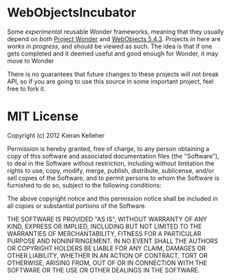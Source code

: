 WebObjectsIncubator
===================

Some *experimental* reusable Wonder frameworks, meaning that they usually depend on *both* [Project Wonder](https://github.com/projectwonder) and [WebObjects 5.4.3](http://www.wocommunity.org/). Projects in here are _works in progress_, and should be viewed as such. The idea is that if one gets completed and it deemed useful and good enough for Wonder, it may move to Wonder

There is no guarantees that future changes to these projects will not break API, so if you are going to use this source in some important project, feel free to fork it.




MIT License
============
Copyright (c) 2012 Kieran Kelleher

Permission is hereby granted, free of charge, to any person obtaining a copy of this software and associated documentation files (the "Software"), to deal in the Software without restriction, including without limitation the rights to use, copy, modify, merge, publish, distribute, sublicense, and/or sell copies of the Software, and to permit persons to whom the Software is furnished to do so, subject to the following conditions:

The above copyright notice and this permission notice shall be included in all copies or substantial portions of the Software.

THE SOFTWARE IS PROVIDED "AS IS", WITHOUT WARRANTY OF ANY KIND, EXPRESS OR IMPLIED, INCLUDING BUT NOT LIMITED TO THE WARRANTIES OF MERCHANTABILITY, FITNESS FOR A PARTICULAR PURPOSE AND NONINFRINGEMENT. IN NO EVENT SHALL THE AUTHORS OR COPYRIGHT HOLDERS BE LIABLE FOR ANY CLAIM, DAMAGES OR OTHER LIABILITY, WHETHER IN AN ACTION OF CONTRACT, TORT OR OTHERWISE, ARISING FROM, OUT OF OR IN CONNECTION WITH THE SOFTWARE OR THE USE OR OTHER DEALINGS IN THE SOFTWARE.
